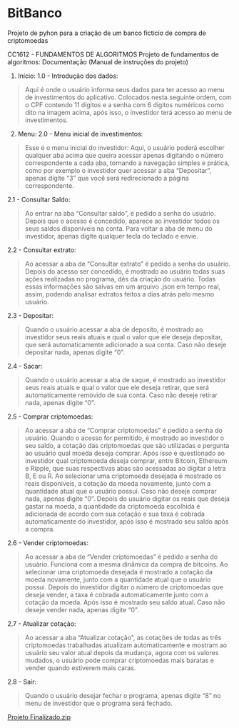 # BitBanco
Projeto de pyhon para a criação de um banco ficticio de compra de criptomoedas

CC1612 - FUNDAMENTOS DE ALGORITMOS
Projeto de fundamentos de algoritmos: Documentação (Manual de 
instruções do projeto)

1. Início:
1.0 - Introdução dos dados:
> Aqui é onde o usuário informa seus dados para ter acesso ao menu de investimentos do 
aplicativo.
> Colocados nesta seguinte ordem, com o CPF contendo 11 dígitos e a senha com 6 
dígitos numéricos como dito na imagem acima, após isso, o investidor terá acesso ao 
menu de investimentos.

2. Menu:
2.0 - Menu inicial de investimentos:
> Esse é o menu inicial do investidor:
> Aqui, o usuário poderá escolher qualquer aba acima que queira acessar apenas 
digitando o número correspondente a cada aba, tornando a navegação simples e prática, 
como por exemplo o investidor quer acessar a aba “Depositar”, apenas digite “3” que você 
será redirecionado a página correspondente.

2.1 - Consultar Saldo:
> Ao entrar na aba “Consultar saldo”, é pedido a senha do usuário.
> Depois que o acesso é concedido, aparece ao investidor todos os seus saldos 
disponíveis na conta.
> Para voltar a aba de menu do investidor, apenas digite qualquer tecla do teclado e envie.

2.2 - Consultar extrato:
> Ao acessar a aba de “Consultar extrato” é pedido a senha do usuário.
> Depois do acesso ser concedido, é mostrado ao usuário todas suas ações realizadas no 
programa, dês da criação do usuário.
> Todas essas informações são salvas em um arquivo .json em tempo real, assim, 
podendo analisar extratos feitos a dias atrás pelo mesmo usuário.

2.3 - Depositar:
> Quando o usuário acessar a aba de deposito, é mostrado ao investidor seus reais atuais 
e qual o valor que ele deseja depositar, que será automaticamente adicionado a sua 
conta. Caso não deseje depositar nada, apenas digite “0”.

2.4 - Sacar:
> Quando o usuário acessar a aba de saque, é mostrado ao investidor seus reais atuais e 
qual o valor que ele deseja retirar, que será automaticamente removido de sua conta.
Caso não deseje retirar nada, apenas digite “0”.

2.5 - Comprar criptomoedas:
> Ao acessar a aba de “Comprar criptomoedas” é pedido a senha do usuário.
> Quando o acesso for permitido, é mostrado ao investidor o seu saldo, a cotação das 
criptomoedas que são utilizadas e pergunta ao usuário qual moeda deseja comprar.
> Após isso é questionado ao investidor qual criptomoeda deseja comprar, entre Bitcoin, 
Ethereum e Ripple, que suas respectivas abas são acessadas ao digitar a letra B, E ou R.
> Ao selecionar uma criptomoeda desejada é mostrado os reais disponíveis, a cotação da 
moeda novamente, junto com a quantidade atual que o usuário possui. Caso não deseje 
comprar nada, apenas digite “0”.
> Depois do usuário digitar os reais que deseja gastar na moeda, a quantidade da 
criptomoeda escolhida é adicionada de acordo com sua cotação e sua taxa é cobrada 
automaticamente do investidor, após isso é mostrado seu saldo após a compra.

2.6 - Vender criptomoedas:
> Ao acessar a aba de “Vender criptomoedas” é pedido a senha do usuário.
> Funciona com a mesma dinâmica da compra de bitcoins.
> Ao selecionar uma criptomoeda desejada é mostrado a cotação da moeda novamente, 
junto com a quantidade atual que o usuário possui.
> Depois do investidor digitar o número de criptomoedas que deseja vender, a taxa é 
cobrada automaticamente junto com a cotação da moeda. Após isso é mostrado seu saldo 
atual. Caso não deseje vender nada, apenas digite “0”.

2.7 - Atualizar cotação:
> Ao acessar a aba “Atualizar cotação”, as cotações de todas as três criptomoedas 
trabalhadas atualizam automaticamente e mostram ao usuário seu valor atual depois da 
mudança, agora com os valores mudados, o usuário pode comprar criptomoedas mais 
baratas e vender quando estiverem mais caras.

2.8 - Sair:
> Quando o usuário desejar fechar o programa, apenas digite “8” no menu de investidor que 
o programa será fechado.

[Projeto Finalizado.zip](https://github.com/user-attachments/files/15849495/Projeto.Finalizado.zip)
